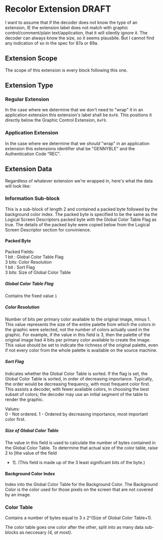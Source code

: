 # Recolor Extension DRAFT

I want to assume that if the decoder does not know the type of an extension, IE the extension label does not match with graphic control/comment/plain text/application, that it will silently ignore it. The decoder can always know the size, so it seems plausbile. But I cannot find any indication of so in the spec for 87a or 89a.

## Extension Scope
The scope of this extension is every block following this one.

## Extension Type
### Regular Extension
In the case where we determine that we don't need to "wrap" it in an application extension this extension's label shall be `0xF8`. This positions it directly below the Graphic Control Extension, `0xF9`.

### Application Extension
In the case where we determine that we *should* "wrap" in an application extension this extensions identifier shal be "GENNYBLE" and the Authentication Code "REC".

## Extension Data
Regardless of whatever extension we're wrapped in, here's what the data will look like:

### Information Sub-block
This is a sub-block of length 2 and contained a packed byte followed by the background color index. The packed byte is specified to be the same as the Logical Screen Descriptors packed byte with the Global Color Table Flag as true. The details of the packed byte were copied below from the Logical Screen Descriptor section for convinience.

#### Packed Byte
Packed Fields:  
1 bit : Global Color Table Flag  
3 bits: Color Resolution  
1 bit : Sort Flag  
3 bits: Size of Global Color Table  

##### Global Color Table Flag
Contains the fixed value `1`

##### Color Resolution
Number of bits per primary color available
to the original image, minus 1. This value represents the size of
the entire palette from which the colors in the graphic were
selected, not the number of colors actually used in the graphic.
For example, if the value in this field is 3, then the palette of
the original image had 4 bits per primary color available to create
the image.  This value should be set to indicate the richness of
the original palette, even if not every color from the whole
palette is available on the source machine.

##### Sort Flag
Indicates whether the Global Color Table is sorted.
If the flag is set, the Global Color Table is sorted, in order of
decreasing importance. Typically, the order would be decreasing
frequency, with most frequent color first. This assists a decoder,
with fewer available colors, in choosing the best subset of colors;
the decoder may use an initial segment of the table to render the
graphic.

Values:  
0 - Not ordered.
1 - Ordered by decreasing importance, most important color first.

##### Size of Global Color Table
The value in this field is used to calculate the number
of bytes contained in the Global Color Table. To determine that
actual size of the color table, raise 2 to [the value of the field
+ 1]. (This field is made up of the 3 least significant bits of the byte.)

#### Background Color Index
Index into the Global Color Table for
the Background Color. The Background Color is the color used for
those pixels on the screen that are not covered by an image.

### Color Table
Contains a number of bytes equal to 3 x 2^(Size of Global Color Table+1).

The color table goes one color after the other, split into as many data sub-blocks as neccesary *(4, at most)*.